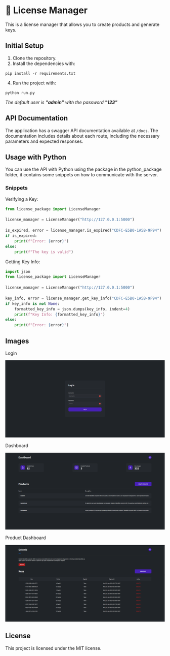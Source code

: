 # 🔑 License Manager

This is a license manager that allows you to create products and generate keys.

## Initial Setup

1. Clone the repository.
2. Install the dependencies with:
  ```shell
  pip install -r requirements.txt
  ```
4. Run the project with:
  ```shell
  python run.py
  ```
*The default user is **"admin"** with the password **"123"***

## API Documentation

The application has a swagger API documentation available at `/docs`. The documentation includes details about each route, including the necessary parameters and expected responses.

## Usage with Python

You can use the API with Python using the package in the python_package folder, it contains some snippets on how to communicate with the server.

### Snippets

Verifying a Key:
```py
from license_package import LicenseManager

license_manager = LicenseManager("http://127.0.0.1:5000")

is_expired, error = license_manager.is_expired("CDFC-E5B0-1A5B-9F94")
if is_expired:
    print(f"Error: {error}")
else:
    print(f"The key is valid")
```

Getting Key Info:
```py
import json
from license_package import LicenseManager

license_manager = LicenseManager("http://127.0.0.1:5000")

key_info, error = license_manager.get_key_info("CDFC-E5B0-1A5B-9F94")
if key_info is not None:
    formatted_key_info = json.dumps(key_info, indent=4)
    print(f"Key Info: {formatted_key_info}")
else:
    print(f"Error: {error}")
```

## Images

Login

![Login](img/login.png)

Dashboard

![Dashboard](img/dashboard.png)

Product Dashboard

![Product](img/product.png)

## License

This project is licensed under the MIT license.
